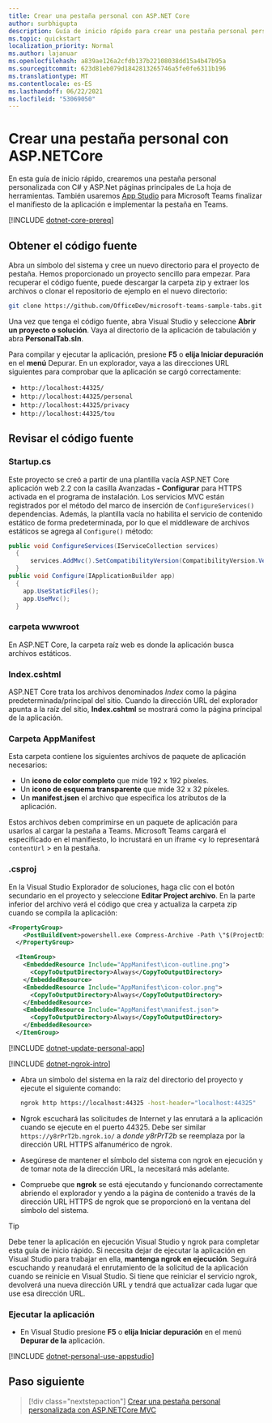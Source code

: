 ```yaml
---
title: Crear una pestaña personal con ASP.NET Core
author: surbhigupta
description: Guía de inicio rápido para crear una pestaña personal personalizada con ASP.NET Core.
ms.topic: quickstart
localization_priority: Normal
ms.author: lajanuar
ms.openlocfilehash: a839ae126a2cfdb137b22108038dd15a4b47b95a
ms.sourcegitcommit: 623d81eb079d1842813265746a5fe0fe6311b196
ms.translationtype: MT
ms.contentlocale: es-ES
ms.lasthandoff: 06/22/2021
ms.locfileid: "53069050"
---
```

# <a name="create-a-personal-tab-using-aspnetcore"></a>Crear una pestaña personal con ASP.NETCore

En esta guía de inicio rápido, crearemos una pestaña personal personalizada con C# y ASP.Net páginas principales de La hoja de herramientas. También usaremos [App Studio](~/concepts/build-and-test/app-studio-overview.md) para Microsoft Teams finalizar el manifiesto de la aplicación e implementar la pestaña en Teams.

[!INCLUDE [dotnet-core-prereq](~/includes/tabs/dotnet-core-prereq.md)]

## <a name="get-the-source-code"></a>Obtener el código fuente

Abra un símbolo del sistema y cree un nuevo directorio para el proyecto de pestaña. Hemos proporcionado un proyecto sencillo para empezar. Para recuperar el código fuente, puede descargar la carpeta zip y extraer los archivos o clonar el repositorio de ejemplo en el nuevo directorio:

```bash
git clone https://github.com/OfficeDev/microsoft-teams-sample-tabs.git
```

Una vez que tenga el código fuente, abra Visual Studio y seleccione **Abrir un proyecto o solución**. Vaya al directorio de la aplicación de tabulación y abra **PersonalTab.sln**.

Para compilar y ejecutar la aplicación, presione **F5** o **elija Iniciar depuración** en el **menú** Depurar. En un explorador, vaya a las direcciones URL siguientes para comprobar que la aplicación se cargó correctamente:

- `http://localhost:44325/`
- `http://localhost:44325/personal`
- `http://localhost:44325/privacy`
- `http://localhost:44325/tou`

## <a name="review-the-source-code"></a>Revisar el código fuente

### <a name="startupcs"></a>Startup.cs

Este proyecto se creó a partir de una plantilla vacía ASP.NET Core aplicación web 2.2 con la casilla Avanzadas **- Configurar** para HTTPS activada en el programa de instalación. Los servicios MVC están registrados por el método del marco de inserción de `ConfigureServices()` dependencias. Además, la plantilla vacía no habilita el servicio de contenido estático de forma predeterminada, por lo que el middleware de archivos estáticos se agrega al `Configure()` método:

```csharp
public void ConfigureServices(IServiceCollection services)
  {
      services.AddMvc().SetCompatibilityVersion(CompatibilityVersion.Version_2_2);
  }
public void Configure(IApplicationBuilder app)
  {
    app.UseStaticFiles();
    app.UseMvc();
  }
```

### <a name="wwwroot-folder"></a>carpeta wwwroot

En ASP.NET Core, la carpeta raíz web es donde la aplicación busca archivos estáticos.

### <a name="indexcshtml"></a>Index.cshtml

ASP.NET Core trata los archivos denominados *Index* como la página predeterminada/principal del sitio. Cuando la dirección URL del explorador apunta a la raíz del sitio, **Index.cshtml** se mostrará como la página principal de la aplicación.

### <a name="appmanifest-folder"></a>Carpeta AppManifest

Esta carpeta contiene los siguientes archivos de paquete de aplicación necesarios:

- Un **icono de color completo** que mide 192 x 192 píxeles.
- Un **icono de esquema transparente** que mide 32 x 32 píxeles.
- Un **manifest.jsen** el archivo que especifica los atributos de la aplicación.

Estos archivos deben comprimirse en un paquete de aplicación para usarlos al cargar la pestaña a Teams. Microsoft Teams cargará el especificado en el manifiesto, lo incrustará en un iframe <y lo representará `contentUrl` \> en la pestaña.

### <a name="csproj"></a>.csproj

En la Visual Studio Explorador de soluciones, haga clic con el botón secundario en el proyecto y seleccione **Editar Project archivo**. En la parte inferior del archivo verá el código que crea y actualiza la carpeta zip cuando se compila la aplicación:

```xml
<PropertyGroup>
    <PostBuildEvent>powershell.exe Compress-Archive -Path \"$(ProjectDir)AppManifest\*\" -DestinationPath \"$(TargetDir)tab.zip\" -Force</PostBuildEvent>
  </PropertyGroup>

  <ItemGroup>
    <EmbeddedResource Include="AppManifest\icon-outline.png">
      <CopyToOutputDirectory>Always</CopyToOutputDirectory>
    </EmbeddedResource>
    <EmbeddedResource Include="AppManifest\icon-color.png">
      <CopyToOutputDirectory>Always</CopyToOutputDirectory>
    </EmbeddedResource>
    <EmbeddedResource Include="AppManifest\manifest.json">
      <CopyToOutputDirectory>Always</CopyToOutputDirectory>
    </EmbeddedResource>
  </ItemGroup>
```

[!INCLUDE  [dotnet-update-personal-app](~/includes/tabs/dotnet-update-personal-app.md)]

[!INCLUDE [dotnet-ngrok-intro](~/includes/tabs/dotnet-ngrok-intro.md)]

- Abra un símbolo del sistema en la raíz del directorio del proyecto y ejecute el siguiente comando:

    ```bash
    ngrok http https://localhost:44325 -host-header="localhost:44325"
    ```

- Ngrok escuchará las solicitudes de Internet y las enrutará a la aplicación cuando se ejecute en el puerto 44325.  Debe ser similar `https://y8rPrT2b.ngrok.io/` a *donde y8rPrT2b* se reemplaza por la dirección URL HTTPS alfanumérico de ngrok.

- Asegúrese de mantener el símbolo del sistema con ngrok en ejecución y de tomar nota de la dirección URL, la necesitará más adelante.

- Compruebe que **ngrok** se está ejecutando y funcionando correctamente abriendo el explorador y yendo a la página de contenido a través de la dirección URL HTTPS de ngrok que se proporcionó en la ventana del símbolo del sistema.

>[!TIP]
>Debe tener la aplicación en ejecución Visual Studio y ngrok para completar esta guía de inicio rápido. Si necesita dejar de ejecutar la aplicación en Visual Studio para trabajar en ella, **mantenga ngrok en ejecución**. Seguirá escuchando y reanudará el enrutamiento de la solicitud de la aplicación cuando se reinicie en Visual Studio. Si tiene que reiniciar el servicio ngrok, devolverá una nueva dirección URL y tendrá que actualizar cada lugar que use esa dirección URL.

### <a name="run-your-application"></a>Ejecutar la aplicación

- En Visual Studio presione **F5** o **elija Iniciar depuración** en el menú **Depurar de la** aplicación.

[!INCLUDE [dotnet-personal-use-appstudio](~/includes/tabs/dotnet-personal-use-appstudio.md)]

## <a name="next-step"></a>Paso siguiente

> [!div class="nextstepaction"]
> [Crear una pestaña personal personalizada con ASP.NETCore MVC](~/tabs/quickstarts/create-personal-tab-dotnet-core-mvc.md)
